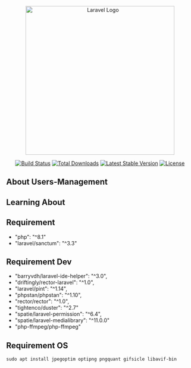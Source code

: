 <p align="center"><a href="https://laravel.com" target="_blank"><img src="https://raw.githubusercontent.com/laravel/art/master/logo-lockup/5%20SVG/2%20CMYK/1%20Full%20Color/laravel-logolockup-cmyk-red.svg" width="400" alt="Laravel Logo"></a></p>

<p align="center">
<a href="https://github.com/laravel/framework/actions"><img src="https://github.com/laravel/framework/workflows/tests/badge.svg" alt="Build Status"></a>
<a href="https://packagist.org/packages/laravel/framework"><img src="https://img.shields.io/packagist/dt/laravel/framework" alt="Total Downloads"></a>
<a href="https://packagist.org/packages/laravel/framework"><img src="https://img.shields.io/packagist/v/laravel/framework" alt="Latest Stable Version"></a>
<a href="https://packagist.org/packages/laravel/framework"><img src="https://img.shields.io/packagist/l/laravel/framework" alt="License"></a>
</p>

## About Users-Management

## Learning About

## Requirement

- "php": "^8.1"
- "laravel/sanctum": "^3.3"

## Requirement Dev

- "barryvdh/laravel-ide-helper": "^3.0",
- "driftingly/rector-laravel": "^1.0",
- "laravel/pint": "^1.14",
- "phpstan/phpstan": "^1.10",
- "rector/rector": "^1.0",
- "tightenco/duster": "^2.7"
- "spatie/laravel-permission": "^6.4",
- "spatie/laravel-medialibrary": "^11.0.0"
- "php-ffmpeg/php-ffmpeg"

## Requirement OS

```
sudo apt install jpegoptim optipng pngquant gifsicle libavif-bin
```
